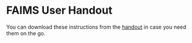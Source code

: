 FAIMS User Handout
==========================================================================

You can download these instructions from the [handout](handout.pdf) in case you need them on the go. 
